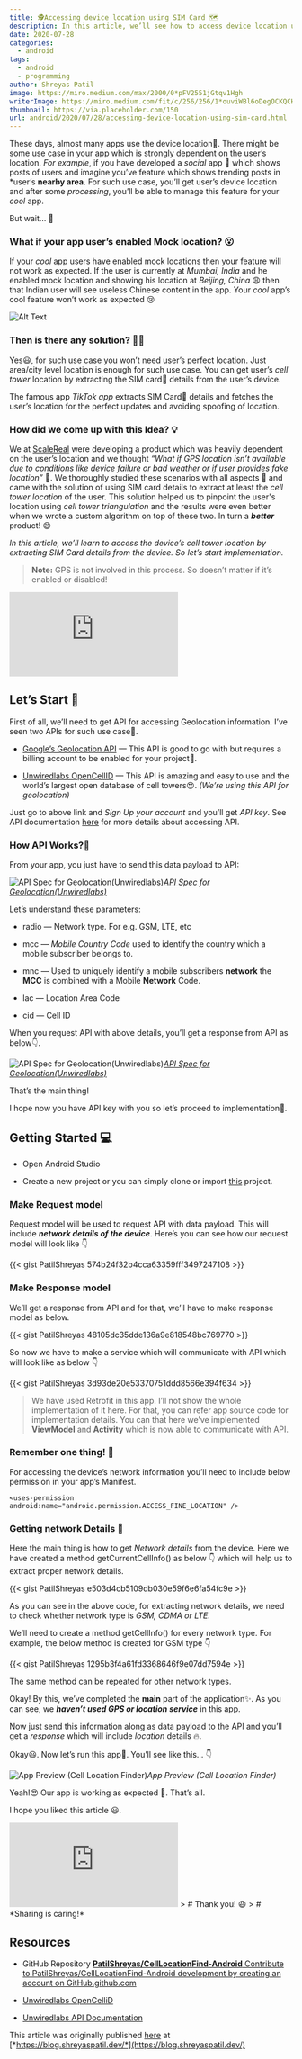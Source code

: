 ```yaml
---
title: 🕵️Accessing device location using SIM Card 🗺️
description: In this article, we’ll see how to access device location using the SIM card in Android without using GPS or location service
date: 2020-07-28
categories:
  - android
tags:
  - android
  - programming
author: Shreyas Patil
image: https://miro.medium.com/max/2000/0*pFV2551jGtqv1Hgh
writerImage: https://miro.medium.com/fit/c/256/256/1*ouviWBl6oDegOCKQCHV1WQ.jpeg
thumbnail: https://via.placeholder.com/150
url: android/2020/07/28/accessing-device-location-using-sim-card.html
---
```

These days, almost many apps use the device location📍. There might be some use case in your app which is strongly dependent on the user’s location. *For example*, if you have developed a *social* app 💬 which shows posts of users and imagine you’ve feature which shows trending posts in *user’s **nearby area**. For such use case, you’ll get user’s device location and after some *processing*, you’ll be able to manage this feature for your *cool* app.

But wait… 🤔

### What if your app user’s enabled Mock location? 😮

If your *cool* app users have enabled mock locations then your feature will not work as expected. If the user is currently at *Mumbai, India* and he enabled mock location and showing his location at *Beijing, China* 😩 then that Indian user will see useless Chinese content in the app. Your *cool* app’s cool feature won’t work as expected 😢

![Alt Text](https://media.giphy.com/media/4NcWXIu0VOgtNeynJ1/giphy.gif)

### Then is there any solution? 🤷‍♀️

Yes😃, for such use case you won’t need user’s perfect location. Just area/city level location is enough for such use case. You can get user’s *cell tower* location by extracting the SIM card📡 details from the user’s device.

The famous app *TikTok app* extracts SIM Card📶 details and fetches the user’s location for the perfect updates and avoiding spoofing of location.

### How did we come up with this Idea? 💡

We at [ScaleReal](http://scalereal.com) were developing a product which was heavily dependent on the user’s location and we thought *“What if GPS location isn’t available due to conditions like device failure or bad weather or if user provides fake location”* 🤔. We thoroughly studied these scenarios with all aspects 🧐 and came with the solution of using SIM card details to extract at least the *cell tower location* of the user. This solution helped us to pinpoint the user's location using *cell tower triangulation* and the results were even better when we wrote a custom algorithm on top of these two. In turn a ***better*** product! 😄

*In this article, we’ll learn to access the device’s cell tower location by extracting SIM Card details from the device. So let’s start implementation.*
> **Note:** GPS is not involved in this process. So doesn’t matter if it’s enabled or disabled!

<iframe src="https://medium.com/media/ceb4fd2380af661521a6e88c61bea3a3" frameborder=0></iframe>

## Let’s Start 🚀

First of all, we’ll need to get API for accessing Geolocation information. I’ve seen two APIs for such use case🤔.

* [Google’s Geolocation API](https://developers.google.com/maps/documentation/geolocation/overview) — This API is good to go with but requires a billing account to be enabled for your project🤑.

* [Unwiredlabs OpenCellID](https://opencellid.org/) — This API is amazing and easy to use and the world’s largest open database of cell towers😍. *(We’re using this API for geolocation)*

Just go to above link and *Sign Up your account* and you’ll get *API key*. See API documentation [here](https://unwiredlabs.com/api#documentation) for more details about accessing API.

### How API Works?🤔

From your app, you just have to send this data payload to API:

![[API Spec for Geolocation(Unwiredlabs)](https://unwiredlabs.com/api#documentation)](https://cdn-images-1.medium.com/max/2000/1*7Ba9hGALY4EXDPznFiDJ5A.png)*[API Spec for Geolocation(Unwiredlabs)](https://unwiredlabs.com/api#documentation)*

Let’s understand these parameters:

* radio — Network type. For e.g. GSM, LTE, etc

* mcc — *Mobile Country Code* used to identify the country which a mobile subscriber belongs to.

* mnc — Used to uniquely identify a mobile subscribers **network** the **MCC** is combined with a Mobile **Network** Code.

* lac — Location Area Code

* cid — Cell ID

When you request API with above details, you’ll get a response from API as below👇.

![[API Spec for Geolocation(Unwiredlabs)](https://unwiredlabs.com/api#documentation)](https://cdn-images-1.medium.com/max/2168/1*HYgnjLaL1ZgJCYW7jYOGxA.png)*[API Spec for Geolocation(Unwiredlabs)](https://unwiredlabs.com/api#documentation)*

That’s the main thing!

I hope now you have API key with you so let’s proceed to implementation🚀.

## Getting Started 💻

* Open Android Studio

* Create a new project or you can simply clone or import [this](https://github.com/PatilShreyas/CellLocationFind-Android) project.

### Make Request model

Request model will be used to request API with data payload. This will include ***network details of the device***. Here’s you can see how our request model will look like 👇

{{< gist PatilShreyas 574b24f32b4cca63359fff3497247108 >}}

### Make Response model

We’ll get a response from API and for that, we’ll have to make response model as below.

{{< gist PatilShreyas 48105dc35dde136a9e818548bc769770 >}}

So now we have to make a service which will communicate with API which will look like as below 👇

{{< gist PatilShreyas 3d93de20e53370751ddd8566e394f634 >}}

> We have used Retrofit in this app. I’ll not show the whole implementation of it here. For that, you can refer app source code for implementation details. You can that here we’ve implemented **ViewModel** and **Activity** which is now able to communicate with API.

### Remember one thing! 🤨

For accessing the device’s network information you’ll need to include below permission in your app’s Manifest.

    <uses-permission android:name="android.permission.ACCESS_FINE_LOCATION" />

### Getting network Details 📶

Here the main thing is how to get *Network details* from the device. Here we have created a method getCurrentCellInfo() as below 👇 which will help us to extract proper network details.

{{< gist PatilShreyas e503d4cb5109db030e59f6e6fa54fc9e >}}

As you can see in the above code, for extracting network details, we need to check whether network type is *GSM, CDMA or LTE.*

We’ll need to create a method getCellInfo() for every network type. For example, the below method is created for GSM type 👇

{{< gist PatilShreyas 1295b3f4a61fd3368646f9e07dd7594e >}}

The same method can be repeated for other network types.

Okay! By this, we’ve completed the **main** part of the application✨. As you can see, we ***haven’t used GPS or location service*** in this app.

Now just send this information along as data payload to the API and you’ll get a *response* which will include *location* details 🔥.

Okay😃. Now let’s run this app🚀. You’ll see like this… 👇

![App Preview (Cell Location Finder)](https://cdn-images-1.medium.com/max/2000/1*tS02gfmxsNXNumJBhuofNQ.gif)*App Preview (Cell Location Finder)*

Yeah!😍 Our app is working as expected 🚣. That’s all.

I hope you liked this article 😃.

<iframe src="https://medium.com/media/362aa11e604ab52b28bd7c1c829ff6be" frameborder=0></iframe>
> # Thank you! 😃
> # *Sharing is caring!*

## Resources

* GitHub Repository
[**PatilShreyas/CellLocationFind-Android**
Contribute to PatilShreyas/CellLocationFind-Android development by creating an account on GitHub.github.com](https://github.com/PatilShreyas/CellLocationFind-Android)

* [Unwiredlabs OpenCelliD](https://opencellid.org/)

* [Unwiredlabs API Documentation](https://unwiredlabs.com/api#documentation)

This article was originally published [here](https://blog.shreyaspatil.dev/accessing-device-location-using-sim-card-without-gps) at [*https://blog.shreyaspatil.dev/*](https://blog.shreyaspatil.dev/)
